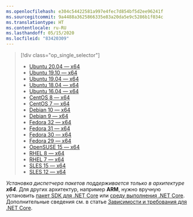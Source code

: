 ```yaml
---
ms.openlocfilehash: e304c54422581a997e4fec7d854bf5d2ee96241f
ms.sourcegitcommit: 9a4488a3625866335e83a20da5e9c5286b1f034c
ms.translationtype: HT
ms.contentlocale: ru-RU
ms.lasthandoff: 05/15/2020
ms.locfileid: "83420309"
---
```


> [!div class="op_single_selector"]
>
> - [Ubuntu 20.04 — x64](../linux-package-manager-ubuntu-2004.md)
> - [Ubuntu 19.10 — x64](../linux-package-manager-ubuntu-1910.md)
> - [Ubuntu 19.04 — x64](../linux-package-manager-ubuntu-1904.md)
> - [Ubuntu 18.04 — x64](../linux-package-manager-ubuntu-1804.md)
> - [Ubuntu 16.04 — x64](../linux-package-manager-ubuntu-1604.md)
> - [CentOS 8 — x64](../linux-package-manager-centos8.md)
> - [CentOS 7 — x64](../linux-package-manager-centos7.md)
> - [Debian 10 — x64](../linux-package-manager-debian10.md)
> - [Debian 9 — x64](../linux-package-manager-debian9.md)
> - [Fedora 32 — x64](../linux-package-manager-fedora32.md)
> - [Fedora 31 — x64](../linux-package-manager-fedora31.md)
> - [Fedora 30 — x64](../linux-package-manager-fedora30.md)
> - [Fedora 29 — x64](../linux-package-manager-fedora29.md)
> - [OpenSUSE 15 — x64](../linux-package-manager-opensuse15.md)
> - [RHEL 8 — x64](../linux-package-manager-rhel8.md)
> - [RHEL 7 — x64](../linux-package-manager-rhel7.md)
> - [SLES 15 — x64](../linux-package-manager-sles15.md)
> - [SLES 12 — x64](../linux-package-manager-sles12.md)

_Установка диспетчера пакетов поддерживается только в архитектуре **x64**_. Для других архитектур, например **ARM**, нужно вручную установить [пакет SDK для .NET Core](../sdk.md?pivots=os-linux#download-and-manually-install) или [среду выполнения .NET Core](../runtime.md?pivots=os-linux#download-and-manually-install). Дополнительные сведения см. в статье [Зависимости и требования для .NET Core](../dependencies.md).
